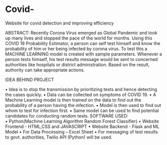 # Covid-
Website for covid detection and improving efficiency

ABSTRACT:
Recently Corona Virus emerged as Global Pandemic and took up many lives and stopped the pace of the world for months. Using this COVID 19 Probability Estimator, a person can self test himself and know the probability of him or her being infected by corona virus. To test this a MACHINE LEARNING model is created with sample parameters. Whenever a person tests himself, his test results message would be sent to concerned authorities like hospitals or district administration. Based on the result, authority can take appropriate actions.

IDEA BEHIND PROJECT

•	Idea is to stop the transmission by prioritizing tests and hence detecting the cases quickly. 
•	Data can be collected on symptoms of COVID 19. 
•	A Machine Learning model is then trained on the data to find out the probability of a person having the infection. 
•	Model is then used to find out whom to test for infection first. 
•	 Same model can be used to find potential candidates for conducting random tests. 
SOFTWARE USED:  
•	Python(Machine Learning Algorithm Random Forest Classifier)
•	Website Frontend -  HTML,CSS and JAVASCRIPT
•	Website Backend -  Flask and ML Model
•	For Data Processing – Excel Sheet
•	For messaging of test results to govt. authorities, Twilio API (Python) will be used. 
